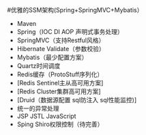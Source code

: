 #优雅的SSM架构(Spring+SpringMVC+Mybatis）
- Maven
- Spring（IOC DI AOP 声明式事务处理）
- SpringMVC（支持Restful风格）
- Hibernate Validate（参数校验）
- Mybatis（最少配置方案）
- Quartz时间调度
- Redis缓存（ProtoStuff序列化）
- [Redis Sentinel主从高可用方案]
- [Redis Cluster集群高可用方案]
- [Druid（数据源配置 sql防注入 sql性能监控)]
- 统一的异常处理
- JSP JSTL JavaScript
- Sping Shiro权限控制（待完善）
